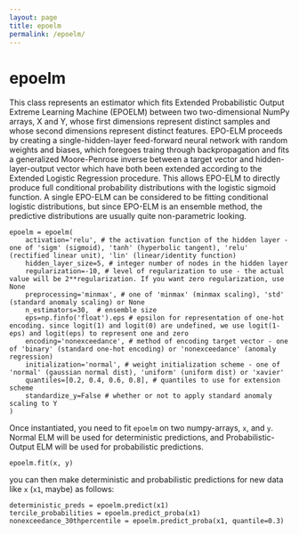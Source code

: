 ```yaml
---
layout: page
title: epoelm
permalink: /epoelm/
---
```


# epoelm

This class represents an estimator which fits Extended Probabilistic Output Extreme Learning Machine (EPOELM) between two two-dimensional NumPy arrays, X and Y, whose first dimensions represent distinct samples and whose second dimensions represent distinct features. EPO-ELM proceeds by creating a single-hidden-layer feed-forward neural network with random weights and biases, which foregoes traing through backpropagation and fits a generalized Moore-Penrose inverse between a target vector and hidden-layer-output vector which have both been extended according to the Extended Logistic Regression procedure. This allows EPO-ELM to directly produce full conditional probability distributions with the logistic sigmoid function. A single EPO-ELM can be considered to be fitting conditional logistic distributions, but since EPO-ELM is an ensemble method, the predictive distributions are usually quite non-parametric looking. 
```
epoelm = epoelm(
    activation='relu', # the activation function of the hidden layer - one of 'sigm' (sigmoid), 'tanh' (hyperbolic tangent), 'relu' (rectified linear unit), 'lin' (linear/identity function)
    hidden_layer_size=5, # integer number of nodes in the hidden layer 
    regularization=-10, # level of regularization to use - the actual value will be 2**regularization. If you want zero regularization, use None
    preprocessing='minmax', # one of 'minmax' (minmax scaling), 'std' (standard anomaly scaling) or None
    n_estimators=30,  # ensemble size
    eps=np.finfo('float').eps # epsilon for representation of one-hot encoding. since logit(1) and logit(0) are undefined, we use logit(1-eps) and logit(eps) to represent one and zero
    encoding='nonexceedance', # method of encoding target vector - one of 'binary' (standard one-hot encoding) or 'nonexceedance' (anomaly regression) 
    initialization='normal', # weight initialization scheme - one of 'normal' (gaussian normal dist), 'uniform' (uniform dist) or 'xavier'
    quantiles=[0.2, 0.4, 0.6, 0.8], # quantiles to use for extension scheme
    standardize_y=False # whether or not to apply standard anomaly scaling to Y
)
```

Once instantiated, you need to fit `epoelm` on two numpy-arrays, `x`, and `y`. Normal ELM will be used for deterministic predictions, and Probabilistic-Output ELM will be used for probabilistic predictions.

``` 
epoelm.fit(x, y) 
``` 

you can then make deterministic and probabilistic predictions for new data like `x` (`x1`, maybe) as follows: 

```
deterministic_preds = epoelm.predict(x1)
tercile_probabilities = epoelm.predict_proba(x1) 
nonexceedance_30thpercentile = epoelm.predict_proba(x1, quantile=0.3) 

```









